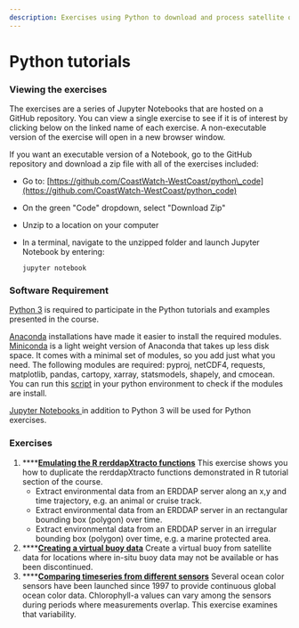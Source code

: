 ```yaml
---
description: Exercises using Python to download and process satellite ocean data.
---
```


# Python tutorials

### Viewing the exercises

The exercises are a series of Jupyter Notebooks that are hosted on a GitHub repository. You can view a single exercise to see if it is of interest by clicking below on the linked name of each exercise. A non-executable version of the exercise will open in a new browser window. 

If you want an executable version of a Notebook,  go to the GitHub repository and download a zip file with all of the exercises included:

* Go to: [https://github.com/CoastWatch-WestCoast/python\_code](https://github.com/CoastWatch-WestCoast/python_code)
* On the green "Code" dropdown, select "Download Zip"
* Unzip to a location on your computer
* In a terminal, navigate to the unzipped folder and launch Jupyter Notebook by entering:

  ```text
  jupyter notebook
  ```

### Software Requirement

[Python 3](https://www.python.org/) is required to participate in the Python tutorials and examples presented in the course.   

[Anaconda](https://docs.anaconda.com/anaconda/install/) installations have made it easier to install the required modules. [Miniconda](https://docs.anaconda.com/anaconda/install/) is a light weight version of Anaconda that takes up less disk space. It comes with a minimal set of modules, so you add just what you need. The following modules are required: pyproj, netCDF4, requests, matplotlib, pandas, cartopy, xarray, statsmodels, shapely, and cmocean. You can run this [script](https://github.com/CoastWatch-WestCoast/python_code/blob/main/check_modules.py) in your python environment to check if the modules are install. 

[Jupyter Notebooks ](https://jupyter.org/install)in addition to Python 3 will be used for Python exercises. 

### Exercises

1. \*\*\*\*[**Emulating the R rerddapXtracto functions**](https://github.com/CoastWatch-WestCoast/python_code/blob/main/virtual_buoy_example_geopolar.ipynb) This exercise shows you how to duplicate the rerddapXtracto functions demonstrated in R tutorial section of the course.
   * Extract environmental data from an ERDDAP server along an x,y and time trajectory, e.g. an animal or cruise track.
   * Extract environmental data from an ERDDAP server in an rectangular bounding box \(polygon\) over time.
   * Extract environmental data from an ERDDAP server in an irregular bounding box \(polygon\) over time, e.g. a marine protected area.
2. \*\*\*\*[**Creating a virtual buoy data**](https://github.com/CoastWatch-WestCoast/python_code/blob/main/virtual_buoy_example_geopolar.ipynb)  Create a virtual buoy from satellite data for locations where in-situ buoy data may not be available or has been discontinued.
3. \*\*\*\*[**Comparing timeseries from different sensors**](https://github.com/CoastWatch-WestCoast/python_code/blob/main/compare_sensor_data.ipynb) Several ocean color sensors have been launched since 1997 to provide continuous global ocean color data. Chlorophyll-a values can vary among the sensors during periods where measurements overlap. This exercise examines that variability.

​

